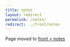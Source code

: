 ```yaml
---
title: notes
layout: redirect
permalink: /notes/
redirect: ../front/notes
---
```


Page moved to [front > notes](/front/notes)
